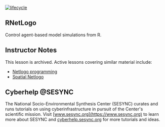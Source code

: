 [![lifecycle](https://img.shields.io/badge/lifecycle-archived-lightgrey.svg)](https://github.com/orgs/SESYNC-ci/projects/2)

## RNetLogo

Control agent-based model simulations from R.

## Instructor Notes

This lesson is archived. Active lessons covering similar material include:

* [Netlogo programming](https://github.com/sesync-ci/netlogo-programming-lesson)
* [Spatial Netlogo](https://github.com/sesync-ci/gis-abm-lesson)

## Cyberhelp @SESYNC

The National Socio-Environmental Synthesis Center (SESYNC) curates and runs
tutorials on using cyberinfrastructure in pursuit of the Center's scientific
mission. Visit [www.sesync.org](https://www.sesync.org) to learn more about
SESYNC and [cyberhelp.sesync.org](https://cyberhelp.sesync.org) for more
tutorials and ideas.
